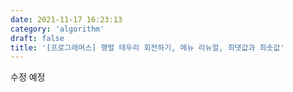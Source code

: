 ```yaml
---
date: 2021-11-17 16:23:13
category: 'algorithm'
draft: false
title: '[프로그래머스] 행렬 테두리 회전하기, 메뉴 리뉴얼, 최댓값과 최솟값'
---
```


수정 예정
